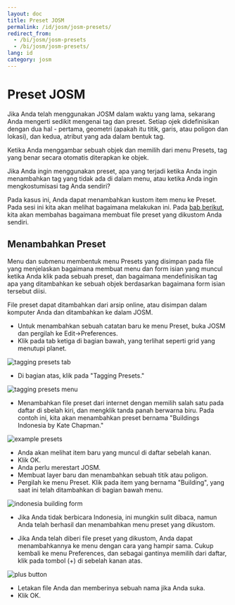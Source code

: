 ```yaml
---
layout: doc
title: Preset JOSM 
permalink: /id/josm/josm-presets/
redirect_from:
  - /bi/josm/josm-presets
  - /bi/josm/josm-presets/
lang: id
category: josm
---
```


Preset JOSM 
============
Jika Anda telah menggunakan JOSM dalam waktu yang lama, sekarang Anda mengerti
sedikit mengenai tag dan preset. Setiap ojek didefinisikan dengan dua hal -
pertama, geometri (apakah itu titik, garis, atau poligon dan lokasi), dan
kedua, atribut yang ada dalam bentuk tag.

Ketika Anda menggambar sebuah objek dan memilih dari menu Presets, tag yang
benar secara otomatis diterapkan ke objek.

Jika Anda ingin menggunakan preset, apa yang terjadi ketika Anda ingin menambahkan 
tag yang tidak ada di dalam menu, atau ketika Anda ingin mengkostumisasi tag Anda sendiri?

Pada kasus ini, Anda dapat menambahkan kustom item menu ke Preset. Pada sesi ini kita 
akan melihat bagaimana melakukan ini. Pada [bab berikut](/id/josm/creating-presets),
kita akan membahas bagaimana membuat file preset yang dikustom Anda sendiri.

Menambahkan Preset
------------------
Menu dan submenu membentuk menu Presets yang disimpan pada file yang menjelaskan 
bagaimana membuat menu dan form isian yang muncul ketika Anda klik pada sebuah preset,
dan bagaimana mendefinisikan tag apa yang ditambahkan ke sebuah objek berdasarkan
bagaimana form isian tersebut diisi.

File preset dapat ditambahkan dari arsip online, atau disimpan dalam komputer Anda dan
ditambahkan ke dalam JOSM.

*	Untuk menambahkan sebuah catatan baru ke menu Preset, buka JOSM dan pergilah ke Edit->Preferences.
*	Klik pada tab ketiga di bagian bawah, yang terlihat seperti grid yang menutupi planet.

![tagging presets tab][]

*	Di bagian atas, klik pada "Tagging Presets."

![tagging presets menu][]

*	Menambahkan file preset dari internet dengan memilih salah satu pada daftar di sbelah kiri,
	dan mengklik tanda panah berwarna biru. Pada contoh ini, kita akan menambahkan preset bernama
	"Buildings Indonesia by Kate Chapman."
	
![example presets][]

*	Anda akan melihat item baru yang muncul di daftar sebelah kanan.
*	Klik OK.
*	Anda perlu merestart JOSM.
*	Membuat layer baru dan menambahkan sebuah titik atau poligon.
*	Pergilah ke menu Preset. Klik pada item yang bernama "Building", 
	yang saat ini telah ditambahkan di bagian bawah menu.

![indonesia building form][]

*	Jika Anda tidak berbicara Indonesia, ini mungkin sulit dibaca, namun Anda 
	telah berhasil dan menambahkan menu preset yang dikustom.
	
*	Jika Anda telah diberi file preset yang dikustom, Anda dapat menambahkannya
	ke menu dengan cara yang hampir sama. Cukup kembali ke menu Preferences, dan
	sebagai gantinya memilih dari daftar, klik pada tombol (+) di sebelah kanan atas.

![plus button][]

*	Letakan file Anda dan memberinya sebuah nama jika Anda suka.
*	Klik OK.


[tagging presets tab]: /images/en/editing/josm-presets/tagging-presets-tab.png
[tagging presets menu]: /images/en/editing/josm-presets/tagging-presets-menu.png
[example presets]: /images/en/editing/josm-presets/example-presets.png
[indonesia building form]: /images/en/editing/josm-presets/indonesia-building-form.png
[plus button]: /images/en/editing/josm-presets/plus-button.png


